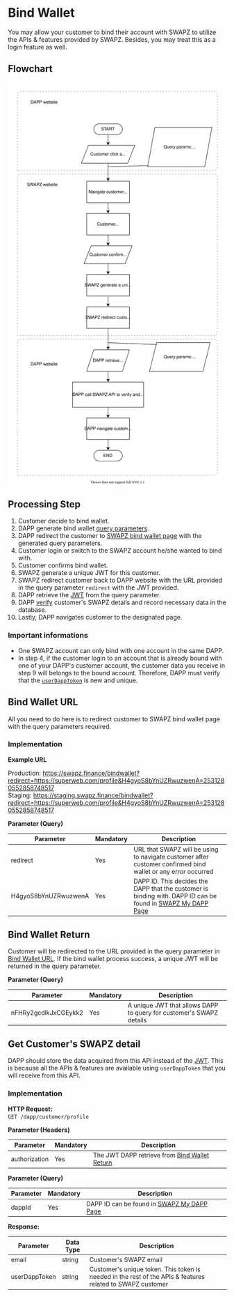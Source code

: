 # Bind Wallet

You may allow your customer to bind their account with SWAPZ to utilize the APIs & features provided by SWAPZ. Besides, you may treat this as a login feature as well.

## Flowchart
<img src="./assets/bindWalletFlowchart.svg" alt="bind wallet flow chart">

## Processing Step
1. Customer decide to bind wallet.
2. DAPP generate bind wallet [query parameters](#implementation).
3. DAPP redirect the customer to [SWAPZ bind wallet page](#implementation) with the generated query parameters.
4. Customer login or switch to the SWAPZ account he/she wanted to bind with.
5. Customer confirms bind wallet.
6. SWAPZ generate a unique JWT for this customer.
7. SWAPZ redirect customer back to DAPP website with the URL provided in the query parameter `redirect` with the JWT provided.
8. DAPP retrieve the [JWT](#bind-wallet-return) from the query parameter.
9. DAPP [verify](#get-customers-swapz-detail) customer's SWAPZ details and record necessary data in the database.
10. Lastly, DAPP navigates customer to the designated page.


### Important informations
- One SWAPZ account can only bind with one account in the same DAPP.
- In step 4, if the customer login to an account that is already bound with one of your DAPP's customer account, the customer data you receive in step 9 will belongs to the bound account. Therefore, DAPP must verify that the [`userDappToken`](#get-customers-swapz-detail) is new and unique.


## Bind Wallet URL
All you need to do here is to redirect customer to SWAPZ bind wallet page with the query parameters required.

### Implementation

**Example URL**

Production: https://swapz.finance/bindwallet?redirect=https://superweb.com/profile&H4gyoS8bYnUZRwuzwenA=2531280552858748517 <br/>
Staging: https://staging.swapz.finance/bindwallet?redirect=https://superweb.com/profile&H4gyoS8bYnUZRwuzwenA=2531280552858748517

**Parameter (Query)**

|Parameter|Mandatory|Description|
|--- |--- |--- |
|redirect|Yes|URL that SWAPZ will be using to navigate customer after customer confirmed bind wallet or any error occurred|
|H4gyoS8bYnUZRwuzwenA|Yes|DAPP ID. This decides the DAPP that the customer is binding with. DAPP ID can be found in [SWAPZ My DAPP Page](https://swapz.finance/app/mydapp)|

## Bind Wallet Return
Customer will be redirected to the URL provided in the query parameter in [Bind Wallet URL](#implementation). If the bind wallet process success, a unique JWT will be returned in the query parameter.

**Parameter (Query)**

|Parameter|Mandatory|Description|
|--- |---|--- |
|nFHRy2gcdlkJxCGEykk2|Yes|A unique JWT that allows DAPP to query for customer's SWAPZ details|


## Get Customer's SWAPZ detail
DAPP should store the data acquired from this API instead of the [JWT](#bind-wallet-return). This is because all the APIs & features are available using `userDappToken` that you will receive from this API.

### Implementation

**HTTP Request:**  
`GET /dapp/customer/profile`


**Parameter (Headers)**

|Parameter|Mandatory|Description|
|--- |---|--- |
|authorization|Yes|The JWT DAPP retrieve from [Bind Wallet Return](#bind-wallet-return)|

**Parameter (Query)**

|Parameter|Mandatory|Description|
|--- |---|--- |
|dappId|Yes|DAPP ID can be found in [SWAPZ My DAPP Page](https://swapz.finance/app/mydapp)|

**Response:**  

|Parameter|Data Type|Description|
|--- |---|--- |
|email|string|Customer's SWAPZ email|
|userDappToken|string|Customer's unique token. This token is needed in the rest of the APIs & features related to SWAPZ customer|

